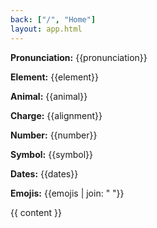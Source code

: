 ```yaml
---
back: ["/", "Home"]
layout: app.html
---
```


**Pronunciation:** {{pronunciation}}

**Element:** {{element}}

**Animal:** {{animal}}

**Charge:** {{alignment}}

**Number:** {{number}}

**Symbol:** {{symbol}}

**Dates:** {{dates}}

**Emojis:** {{emojis | join: " "}}


{{ content }}

